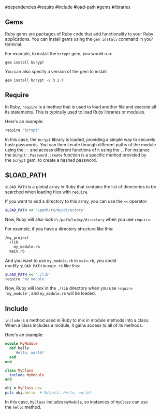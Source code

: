 #dependencies #require #include #load-path #gems #libraries

## Gems

Ruby gems are packages of Ruby code that add functionality to your Ruby applications. You can install gems using the `gem install` command in your terminal.

For example, to install the `bcrypt` gem, you would run:

``` shell
gem install bcrypt
```

You can also specify a version of the gem to install:

``` shell
gem install bcrypt -v 3.1.7
```

## Require

In Ruby, `require` is a method that is used to load another file and execute all its statements. This is typically used to load Ruby libraries or modules.

Here's an example:

``` ruby
require 'bcrypt'
```

In this case, the `bcrypt` library is loaded, providing a simple way to securely hash passwords.
You can then iterate through different paths of the module using the `::` and access different functions of it using the `.`. For instance the `BCrypt::Password.create` function is a specific method provided by the `bcrypt` gem, to create a hashed password.

## $LOAD_PATH

`$LOAD_PATH` is a global array in Ruby that contains the list of directories to be searched when loading files with `require`.

If you want to add a directory to this array, you can use the `<<` operator:

``` ruby
$LOAD_PATH << '/path/to/my/directory'
```

Now, Ruby will also look in `/path/to/my/directory` when you use `require`.

For example, if you have a directory structure like this:

``` txt
/my_project
  /lib
    my_module.rb
  main.rb
```

And you want to use `my_module.rb` in `main.rb`, you could modify `$LOAD_PATH` in `main.rb` like this:

``` ruby
$LOAD_PATH << './lib'
require 'my_module'
```

Now, Ruby will look in the `./lib` directory when you use `require 'my_module'`, and `my_module.rb` will be loaded.

## Include

`include` is a method used in Ruby to mix in module methods into a class. When a class includes a module, it gains access to all of its methods.

Here's an example:
``` ruby
module MyModule
  def hello
    'Hello, world!'
  end
end

class MyClass
  include MyModule
end

obj = MyClass.new
puts obj.hello  # Outputs: Hello, world!
```

In this case, `MyClass` includes `MyModule`, so instances of `MyClass` can use the `hello` method.